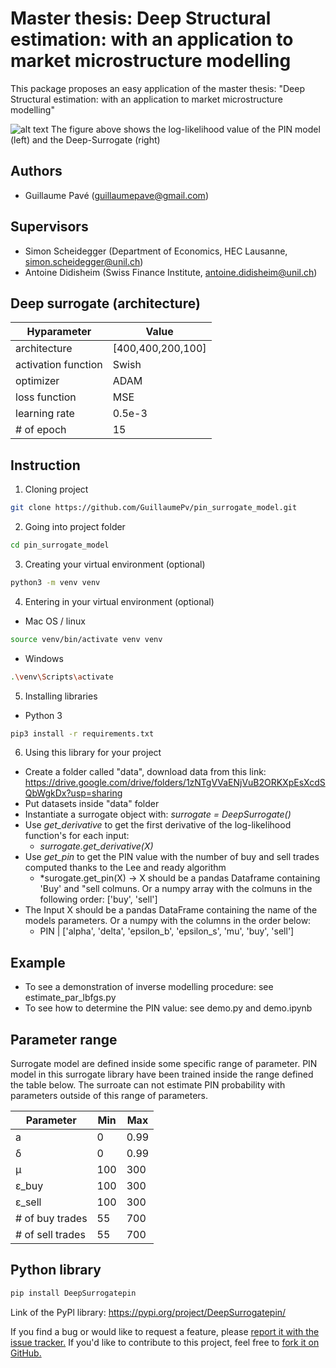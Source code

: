 # Master thesis: Deep Structural estimation: with an application to market microstructure modelling

This package proposes an easy application of the master thesis: "Deep Structural estimation: with an application to market microstructure modelling"

![alt text](https://github.com/GuillaumePv/pin_surrogate_model/blob/main/results/graphs/3d_comparison_model_surrogate.png)
The figure above shows the log-likelihood value of the PIN model (left) and the Deep-Surrogate (right)

## Authors

- Guillaume Pavé (guillaumepave@gmail.com)

## Supervisors

- Simon Scheidegger (Department of Economics, HEC Lausanne, simon.scheidegger@unil.ch)
- Antoine Didisheim (Swiss Finance Institute, antoine.didisheim@unil.ch)

## Deep surrogate (architecture)

| Hyparameter | Value 
| ------------- | -------------  
| architecture  | [400,400,200,100]
| activation function  | Swish
| optimizer  | ADAM
| loss function | MSE
| learning rate  | 0.5e-3
| # of epoch | 15

## Instruction

1) Cloning project

```bash
git clone https://github.com/GuillaumePv/pin_surrogate_model.git
```

2) Going into project folder

```bash
cd pin_surrogate_model
```

3) Creating your virtual environment (optional)

```bash
python3 -m venv venv
```

4) Entering in your virtual environment (optional)

* Mac OS / linux
```bash
source venv/bin/activate venv venv
```

* Windows
```bash
.\venv\Scripts\activate
```

5) Installing libraries

* Python 3
```bash
pip3 install -r requirements.txt
```
6) Using this library for your project
* Create a folder called "data", download data from this link: https://drive.google.com/drive/folders/1zNTgVVaENjVuB2ORKXpEsXcdSQbWgkDx?usp=sharing
* Put datasets inside "data" folder
* Instantiate a surrogate object with:  *surrogate = DeepSurrogate()*
* Use *get_derivative* to get the first derivative of the log-likelihood function's for each input: 
    * *surrogate.get_derivative(X)*
* Use *get_pin* to get the PIN value with the number of buy and sell trades computed thanks to the Lee and ready algorithm
    * *surogate.get_pin(X) -> X should be a pandas Dataframe containing 'Buy' and "sell colmuns. Or a numpy array with the colmuns in the following order: ['buy', 'sell']
* The Input X should be a pandas DataFrame containing the name of the models parameters. Or a numpy with the columns in the order below:
    * PIN | ['alpha', 'delta', 'epsilon_b', 'epsilon_s', 'mu', 'buy', 'sell']

## Example 

- To see a demonstration of inverse modelling procedure: see estimate_par_lbfgs.py
- To see how to determine the PIN value: see demo.py and demo.ipynb
## Parameter range

Surrogate model are defined inside some specific range of parameter. PIN model in this surrogate library have been trained inside the range defined the table below.
The surroate can not estimate PIN probability with parameters outside of this range of parameters.

| Parameter | Min | Max
| ------------- | ------------- | ------------- 
| a  | 0  | 0.99
| &delta;  | 0  | 0.99
| &mu;  | 100  | 300
| &epsilon;_buy  | 100  | 300
| &epsilon;_sell  | 100  | 300
| # of buy trades  | 55  | 700
| # of sell trades  | 55  | 700



## Python library

```bash
pip install DeepSurrogatepin
```
Link of the PyPl library: https://pypi.org/project/DeepSurrogatepin/

If you find a bug or would like to request a feature, please [report it with
the issue tracker.](https://github.com/GuillaumePv/pin_surrogate_model/issues) If you'd
like to contribute to this project, feel free to [fork it on GitHub.](https://github.com/GuillaumePv/pin_surrogate_model)
